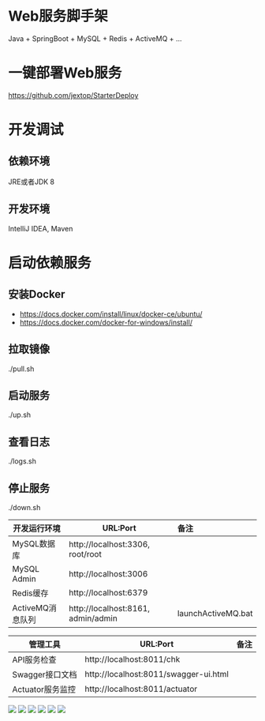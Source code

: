 # Web服务脚手架
Java + SpringBoot + MySQL + Redis + ActiveMQ + ...

# 一键部署Web服务
https://github.com/jextop/StarterDeploy

# 开发调试
## 依赖环境
JRE或者JDK 8

## 开发环境
IntelliJ IDEA, Maven

# 启动依赖服务
## 安装Docker
- https://docs.docker.com/install/linux/docker-ce/ubuntu/
- https://docs.docker.com/docker-for-windows/install/

## 拉取镜像
./pull.sh

## 启动服务
./up.sh

## 查看日志
./logs.sh

## 停止服务
./down.sh

| 开发运行环境     | URL:Port                                |  备注              |
| ------------     | --------------------------------------  | :----------------- |
| MySQL数据库      | http://localhost:3306, root/root        | |
| MySQL Admin      | http://localhost:3006                   | |
| Redis缓存        | http://localhost:6379                   | |
| ActiveMQ消息队列 | http://localhost:8161, admin/admin      | launchActiveMQ.bat |

| 管理工具         | URL:Port                                |  备注              |
| ------------     | --------------------------------------  | :----------------- |
| API服务检查      | http://localhost:8011/chk               | |
| Swagger接口文档  | http://localhost:8011/swagger-ui.html   | |
| Actuator服务监控 | http://localhost:8011/actuator          | |

![](https://github.com/jextop/StarterApi/blob/master/img/postman.png)
![](https://github.com/jextop/StarterApi/blob/master/img/swagger.png)
![](https://github.com/jextop/StarterApi/blob/master/img/admin.png)
![](https://github.com/jextop/StarterApi/blob/master/img/aiChat.png)
![](https://github.com/jextop/StarterApi/blob/master/img/track.png)
![](https://github.com/jextop/StarterApi/blob/master/img/kitchen.png)
